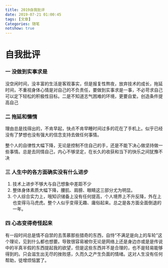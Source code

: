 ```yaml
---
title: 2019自我批评
date: 2019-07-21 01:00:45
tags: [文章]
Categories: 随笔
notshow: true
---
```


# **自我批评**

### **一 没做到实事求是**

没空闲时间，没丰富的生活是客观事实，但是报复性熬夜，放弃技术的成长，拖延时间，不重视身体心情是对自己的不负责任，要做到实事求是一事，不必苛求自己可以定下轻松的积极性目标。二是不知道志气困难的环境，更要自爱。创造条件提高自己

### **二 拖延和懒惰**

理由总是找得出的，不肯早起，快点不肯早睡时间过多的花在了手机上。似乎已经没有了梦想也没有强大的信念支持去做任何事情。

整个人的自律性大幅下降，无论是控制不住自己的手，还是不能下决心做坚持做一些事情。总是去同情自己，内心不够坚定，在长久的收获和当下的快乐之间犹豫不决

### **三 人生中的各方面确实没有什么进步**

1. 技术上进步不够大与自己想象中差距不少
2. 整体身体素质大幅下降，腰肌、肩膀、眼睛这三部分尤为明显。
3. 个人综合实力上，哦知识储备上没有任何提高，个人境界上不升反降，外在上也变得马马虎虎。整个人似乎变得无趣、庸俗起来。总之是各方面全面倒退的一年。

### **四 心态变得奇怪起来**

有一段时间总是情不自禁的去羡慕那些猎奇的东西，自恃“不满足是向上的车轮”这个理论，见到什么都也想要。导致很容易被你无论是网络上还是身边亦或是是传说中的半真半假的东西提起我的欲望，但是这些东西并不是合理的，也不是轻易能够得到的。只会滋生出无尽的挫败感，久而久之产生负面的情绪。这对人生没有任何帮助，徒增烦恼罢了。